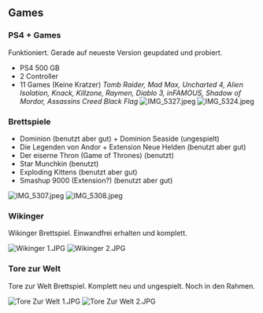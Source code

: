 ## Games

### PS4 + Games

Funktioniert. Gerade auf neueste Version geupdated und probiert.

- PS4 500 GB
- 2 Controller
- 11 Games (Keine Kratzer) *Tomb Raider, Mad Max, Uncharted 4, Alien Isolation, Knack, Killzone, Raymen, Diablo 3, inFAMOUS, Shadow of Mordor, Assassins Creed Black Flag*
![IMG_5327.jpeg](images/IMG_5327.jpeg)
![IMG_5324.jpeg](images/IMG_5324.jpeg)

### Brettspiele

- Dominion (benutzt aber gut) + Dominion Seaside (ungespielt)
- Die Legenden von Andor + Extension Neue Helden (benutzt aber gut)
- Der eiserne Thron (Game of Thrones) (benutzt)
- Star Munchkin (benutzt)
- Exploding Kittens (benutzt aber gut)
- Smashup 9000 (Extension?) (benutzt aber gut)

![IMG_5307.jpeg](images/IMG_5307.jpeg)
![IMG_5308.jpeg](images/IMG_5308.jpeg)


### Wikinger

Wikinger Brettspiel. Einwandfrei erhalten und komplett.

![Wikinger 1.JPG](images/Wikinger-1.JPG)
![Wikinger 2.JPG](images/Wikinger-2.JPG)


### Tore zur Welt

Tore zur Welt Brettspiel. Komplett neu und ungespielt. Noch in den Rahmen.

![Tore Zur Welt 1.JPG](images/Tore-Zur-Welt-1.JPG)
![Tore Zur Welt 2.JPG](images/Tore-Zur-Welt-2.JPG)